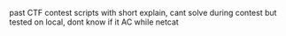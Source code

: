 past CTF contest scripts with short explain, cant solve during contest but tested on local, dont know if it AC while netcat
